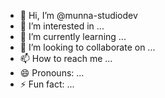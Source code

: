 - 👋 Hi, I’m @munna-studiodev
- 👀 I’m interested in ...
- 🌱 I’m currently learning ...
- 💞️ I’m looking to collaborate on ...
- 📫 How to reach me ...
- 😄 Pronouns: ...
- ⚡ Fun fact: ...

<!---
munna-studiodev/munna-studiodev is a ✨ special ✨ repository because its `README.md` (this file) appears on your GitHub profile.
You can click the Preview link to take a look at your changes.
--->
